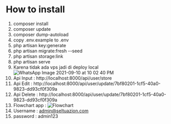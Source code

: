 # How to install

1. composer install
2. composer update
3. composer dump-autoload
4. copy .env.example to .env
5. php artisan key:generate
6. php artisan migrate:fresh --seed
7. php artisan storage:link
8. php artisan serve
9. Karena tidak ada vps jadi di deploy local![WhatsApp Image 2021-09-10 at 10 02 40 PM](https://user-images.githubusercontent.com/55982733/132875384-19206466-63e8-421f-a86b-2f95250ca030.jpeg)
10. Api Input : http://localhost:8000/api/user/store
11. Api Edit : http://localhost:8000/api/user/update/7bf80201-1cf5-40a0-9823-dd93cf0f309a
12. Api Delete : http://localhost:8000/api/user/update/7bf80201-1cf5-40a0-9823-dd93cf0f309a
13. Flowchart app : ![Flowchart](https://user-images.githubusercontent.com/55982733/132876389-3747fc16-b66f-4e0d-83d5-d0aa6a0e52f2.png)
14. Username : admin@seltuazion.com
15. password : admin123
